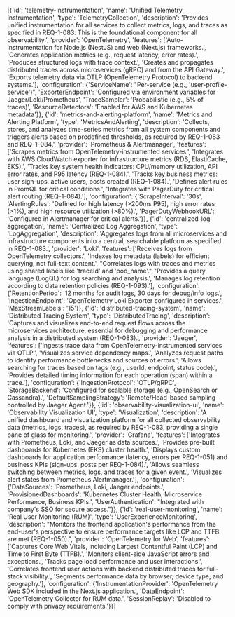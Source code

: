 [{'id': 'telemetry-instrumentation', 'name': 'Unified Telemetry Instrumentation', 'type': 'TelemetryCollection', 'description': 'Provides unified instrumentation for all services to collect metrics, logs, and traces as specified in REQ-1-083. This is the foundational component for all observability.', 'provider': 'OpenTelemetry', 'features': ['Auto-instrumentation for Node.js (NestJS) and web (Next.js) frameworks.', 'Generates application metrics (e.g., request latency, error rates).', 'Produces structured logs with trace context.', 'Creates and propagates distributed traces across microservices (gRPC) and from the API Gateway.', 'Exports telemetry data via OTLP (OpenTelemetry Protocol) to backend systems.'], 'configuration': {'ServiceName': "Per-service (e.g., 'user-profile-service')", 'ExporterEndpoint': 'Configured via environment variables for Jaeger/Loki/Prometheus', 'TraceSampler': 'Probabilistic (e.g., 5% of traces)', 'ResourceDetectors': 'Enabled for AWS and Kubernetes metadata'}}, {'id': 'metrics-and-alerting-platform', 'name': 'Metrics and Alerting Platform', 'type': 'MetricsAndAlerting', 'description': 'Collects, stores, and analyzes time-series metrics from all system components and triggers alerts based on predefined thresholds, as required by REQ-1-083 and REQ-1-084.', 'provider': 'Prometheus & Alertmanager', 'features': ['Scrapes metrics from OpenTelemetry-instrumented services.', 'Integrates with AWS CloudWatch exporter for infrastructure metrics (RDS, ElastiCache, EKS).', 'Tracks key system health indicators: CPU/memory utilization, API error rates, and P95 latency (REQ-1-084).', 'Tracks key business metrics: user sign-ups, active users, posts created (REQ-1-084).', 'Defines alert rules in PromQL for critical conditions.', 'Integrates with PagerDuty for critical alert routing (REQ-1-084).'], 'configuration': {'ScrapeInterval': '30s', 'AlertingRules': 'Defined for high latency (>200ms P95), high error rates (>1%), and high resource utilization (>80%).', 'PagerDutyWebhookURL': 'Configured in Alertmanager for critical alerts.'}}, {'id': 'centralized-log-aggregation', 'name': 'Centralized Log Aggregation', 'type': 'LogAggregation', 'description': 'Aggregates logs from all microservices and infrastructure components into a central, searchable platform as specified in REQ-1-083.', 'provider': 'Loki', 'features': ['Receives logs from OpenTelemetry collectors.', 'Indexes log metadata (labels) for efficient querying, not full-text content.', "Correlates logs with traces and metrics using shared labels like 'traceId' and 'pod_name'.", 'Provides a query language (LogQL) for log searching and analysis.', 'Manages log retention according to data retention policies (REQ-1-093).'], 'configuration': {'RetentionPeriod': '12 months for audit logs, 30 days for debug/info logs.', 'IngestionEndpoint': 'OpenTelemetry Loki Exporter configured in services.', 'MaxStreamLabels': '15'}}, {'id': 'distributed-tracing-system', 'name': 'Distributed Tracing System', 'type': 'DistributedTracing', 'description': 'Captures and visualizes end-to-end request flows across the microservices architecture, essential for debugging and performance analysis in a distributed system (REQ-1-083).', 'provider': 'Jaeger', 'features': ['Ingests trace data from OpenTelemetry-instrumented services via OTLP.', 'Visualizes service dependency maps.', 'Analyzes request paths to identify performance bottlenecks and sources of errors.', 'Allows searching for traces based on tags (e.g., userId, endpoint, status code).', 'Provides detailed timing information for each operation (span) within a trace.'], 'configuration': {'IngestionProtocol': 'OTLP/gRPC', 'StorageBackend': 'Configured for scalable storage (e.g., OpenSearch or Cassandra).', 'DefaultSamplingStrategy': 'Remote/Head-based sampling controlled by Jaeger Agent.'}}, {'id': 'observability-visualization-ui', 'name': 'Observability Visualization UI', 'type': 'Visualization', 'description': 'A unified dashboard and visualization platform for all collected observability data (metrics, logs, traces), as required by REQ-1-083, providing a single pane of glass for monitoring.', 'provider': 'Grafana', 'features': ['Integrates with Prometheus, Loki, and Jaeger as data sources.', 'Provides pre-built dashboards for Kubernetes (EKS) cluster health.', 'Displays custom dashboards for application performance (latency, errors per REQ-1-051) and business KPIs (sign-ups, posts per REQ-1-084).', 'Allows seamless switching between metrics, logs, and traces for a given event.', 'Visualizes alert states from Prometheus Alertmanager.'], 'configuration': {'DataSources': 'Prometheus, Loki, Jaeger endpoints.', 'ProvisionedDashboards': 'Kubernetes Cluster Health, Microservice Performance, Business KPIs.', 'UserAuthentication': "Integrated with company's SSO for secure access."}}, {'id': 'real-user-monitoring', 'name': 'Real User Monitoring (RUM)', 'type': 'UserExperienceMonitoring', 'description': "Monitors the frontend application's performance from the end-user's perspective to ensure performance targets like LCP and TTFB are met (REQ-1-050).", 'provider': 'OpenTelemetry for Web', 'features': ['Captures Core Web Vitals, including Largest Contentful Paint (LCP) and Time to First Byte (TTFB).', 'Monitors client-side JavaScript errors and exceptions.', 'Tracks page load performance and user interactions.', 'Correlates frontend user actions with backend distributed traces for full-stack visibility.', 'Segments performance data by browser, device type, and geography.'], 'configuration': {'InstrumentationProvider': 'OpenTelemetry Web SDK included in the Next.js application.', 'DataEndpoint': 'OpenTelemetry Collector for RUM data.', 'SessionReplay': 'Disabled to comply with privacy requirements.'}}]

